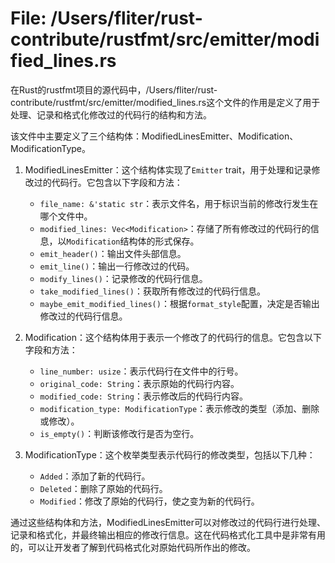 # File: /Users/fliter/rust-contribute/rustfmt/src/emitter/modified_lines.rs

在Rust的rustfmt项目的源代码中，/Users/fliter/rust-contribute/rustfmt/src/emitter/modified_lines.rs这个文件的作用是定义了用于处理、记录和格式化修改过的代码行的结构和方法。

该文件中主要定义了三个结构体：ModifiedLinesEmitter、Modification、ModificationType。

1. ModifiedLinesEmitter：这个结构体实现了`Emitter` trait，用于处理和记录修改过的代码行。它包含以下字段和方法：
   - `file_name: &'static str`：表示文件名，用于标识当前的修改行发生在哪个文件中。
   - `modified_lines: Vec<Modification>`：存储了所有修改过的代码行的信息，以`Modification`结构体的形式保存。
   - `emit_header()`：输出文件头部信息。
   - `emit_line()`：输出一行修改过的代码。
   - `modify_lines()`：记录修改的代码行信息。
   - `take_modified_lines()`：获取所有修改过的代码行信息。
   - `maybe_emit_modified_lines()`：根据`format_style`配置，决定是否输出修改过的代码行信息。

2. Modification：这个结构体用于表示一个修改了的代码行的信息。它包含以下字段和方法：
   - `line_number: usize`：表示代码行在文件中的行号。
   - `original_code: String`：表示原始的代码行内容。
   - `modified_code: String`：表示修改后的代码行内容。
   - `modification_type: ModificationType`：表示修改的类型（添加、删除或修改）。
   - `is_empty()`：判断该修改行是否为空行。

3. ModificationType：这个枚举类型表示代码行的修改类型，包括以下几种：
   - `Added`：添加了新的代码行。
   - `Deleted`：删除了原始的代码行。
   - `Modified`：修改了原始的代码行，使之变为新的代码行。

通过这些结构体和方法，ModifiedLinesEmitter可以对修改过的代码行进行处理、记录和格式化，并最终输出相应的修改行信息。这在代码格式化工具中是非常有用的，可以让开发者了解到代码格式化对原始代码所作出的修改。

